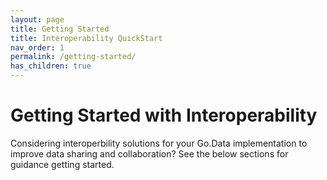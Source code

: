 ```yaml
---
layout: page
title: Getting Started
title: Interoperability QuickStart
nav_order: 1
permalink: /getting-started/
has_children: true
---
```


# Getting Started with Interoperability
Considering interoperbility solutions for your Go.Data implementation to improve data sharing and collaboration? 
See the below sections for guidance getting started. 
